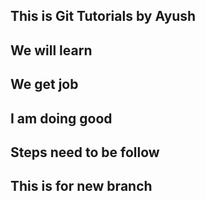 ## This is Git Tutorials by Ayush
## We will learn
## We get job
## I am doing good
## Steps need to be follow
## This is for new branch